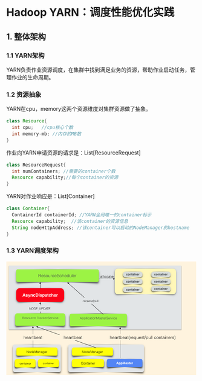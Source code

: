 # Hadoop YARN：调度性能优化实践

## 1. 整体架构

### 1.1 YARN架构

YARN负责作业资源调度，在集群中找到满足业务的资源，帮助作业启动任务，管理作业的生命周期。

### 1.2 资源抽象

YARN在cpu，memory这两个资源维度对集群资源做了抽象。

```java
class Resource{
  int cpu;   //cpu核心个数
  int memory-mb; //内存的MB数
}
```

作业向YARN申请资源的请求是：List[ResourceRequest]

```java
class ResourceRequest{
  int numContainers; //需要的container个数
  Resource capability;//每个container的资源
}
```

YARN对作业响应是：List[Container]

```java
class Container{
  ContainerId containerId; //YARN全局唯一的container标示
  Resource capability;  //该container的资源信息
  String nodeHttpAddress; //该container可以启动的NodeManager的hostname
}
```

### 1.3 YARN调度架构

![](img/Yarn_scheduler.jpg)


